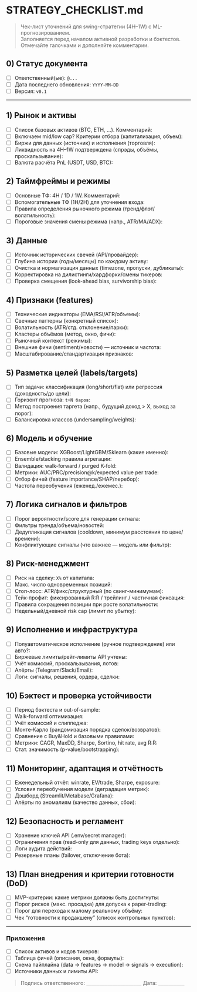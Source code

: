 # STRATEGY_CHECKLIST.md
> Чек-лист уточнений для swing-стратегии (4H–1W) с ML-прогнозированием.  
> Заполняется перед началом активной разработки и бэктестов. Отмечайте галочками и дополняйте комментарии.

## 0) Статус документа
- [ ] Ответственный(ые): `@...`
- [ ] Дата последнего обновления: `YYYY-MM-DD`
- [ ] Версия: `v0.1`

---

## 1) Рынок и активы
- [ ] Список базовых активов (BTC, ETH, …). Комментарий:  
- [ ] Включаем mid/low cap? Критерии отбора (капитализация, объем):  
- [ ] Биржи для данных (источник) и исполнения (торговля):  
- [ ] Ликвидность на 4H–1W подтверждена (спрэды, объёмы, проскальзывание):  
- [ ] Валюта расчёта PnL (USDT, USD, BTC):  

## 2) Таймфреймы и режимы
- [ ] Основные ТФ: 4H / 1D / 1W. Комментарий:  
- [ ] Вспомогательные ТФ (1H/2H) для уточнения входа:  
- [ ] Правила определения рыночного режима (тренд/флэт/волатильность):  
- [ ] Пороговые значения смены режима (напр., ATR/MA/ADX):  

## 3) Данные
- [ ] Источник исторических свечей (API/провайдер):  
- [ ] Глубина истории (годы/месяцы) по каждому активу:  
- [ ] Очистка и нормализация данных (timezone, пропуски, дубликаты):  
- [ ] Корректировка на дилистинги/хардфорки/смены тикеров:  
- [ ] Проверка смещения (look-ahead bias, survivorship bias):  

## 4) Признаки (features)
- [ ] Технические индикаторы (EMA/RSI/ATR/объемы):  
- [ ] Свечные паттерны (конкретный список):  
- [ ] Волатильность (ATR/стд. отклонение/парки):  
- [ ] Кластеры объёмов (метод, окно, фичи):  
- [ ] Рыночный контекст (режимы):  
- [ ] Внешние фичи (sentiment/новости) — источник и частота:  
- [ ] Масштабирование/стандартизация признаков:  

## 5) Разметка целей (labels/targets)
- [ ] Тип задачи: классификация (long/short/flat) или регрессия (доходность/до цели):  
- [ ] Горизонт прогноза: `t+N баров`:  
- [ ] Метод построения таргета (напр., будущий доход > X, выход за порог):  
- [ ] Балансировка классов (undersampling/weights):  

## 6) Модель и обучение
- [ ] Базовые модели: XGBoost/LightGBM/Sklearn (какие именно):  
- [ ] Ensemble/stacking правила агрегации:  
- [ ] Валидация: walk-forward / purged K-fold:  
- [ ] Метрики: AUC/PRC/precision@k/expected value per trade:  
- [ ] Отбор фичей (feature importance/SHAP/перебор):  
- [ ] Частота переобучения (еженед./ежемес.):  

## 7) Логика сигналов и фильтров
- [ ] Порог вероятности/score для генерации сигнала:  
- [ ] Фильтры тренда/объема/новостей:  
- [ ] Дедупликация сигналов (cooldown, минимум расстояния по цене/времени):  
- [ ] Конфликтующие сигналы (что важнее — модель или фильтр):  

## 8) Риск-менеджмент
- [ ] Риск на сделку: `X%` от капитала:  
- [ ] Макс. число одновременных позиций:  
- [ ] Стоп-лосс: ATR/фикс/структурный (по свинг-минимумам):  
- [ ] Тейк-профит: фиксированный R:R / трейлинг / частичная фиксация:  
- [ ] Правила сокращения позиции при росте волатильности:  
- [ ] Недельный/дневной risk cap (лимит по убытку):  

## 9) Исполнение и инфраструктура
- [ ] Полуавтоматическое исполнение (ручное подтверждение) или авто?:  
- [ ] Биржевые лимиты/рейт-лимиты API учтены:  
- [ ] Учёт комиссий, проскальзывания, лотов:  
- [ ] Алёрты (Telegram/Slack/Email):  
- [ ] Логи: сигналы, решения, ордера, сделки:  

## 10) Бэктест и проверка устойчивости
- [ ] Период бэктеста и out-of-sample:  
- [ ] Walk-forward оптимизация:  
- [ ] Учёт комиссий и слиппеджа:  
- [ ] Монте‑Карло (рандомизация порядка сделок/возвратов):  
- [ ] Сравнение с Buy&Hold и базовыми правилами:  
- [ ] Метрики: CAGR, MaxDD, Sharpe, Sortino, hit rate, avg R:R:  
- [ ] Стат. значимость (p-value/bootstrapping):  

## 11) Мониторинг, адаптация и отчётность
- [ ] Еженедельный отчёт: winrate, EV/trade, Sharpe, exposure:  
- [ ] Условия переобучения модели (деградация метрик):  
- [ ] Дэшборд (Streamlit/Metabase/Grafana):  
- [ ] Алёрты по аномалиям (качество данных, сбои):  

## 12) Безопасность и регламент
- [ ] Хранение ключей API (.env/secret manager):  
- [ ] Ограничения прав (read-only для данных, trading keys отдельно):  
- [ ] Логи аудита действий:  
- [ ] Резервные планы (failover, отключение бота):  

## 13) План внедрения и критерии готовности (DoD)
- [ ] MVP-критерии: какие метрики должны быть достигнуты:  
- [ ] Порог рисков (макс. просадка) для допуска к paper-trading:  
- [ ] Порог для перехода к малому реальному объёму:  
- [ ] Чек “готовности к продакшену” (список контрольных пунктов):  

---

### Приложения
- [ ] Список активов и кодов тикеров:  
- [ ] Таблица фичей (описания, окна, формулы):  
- [ ] Схема пайплайна (data → features → model → signals → execution):  
- [ ] Источники данных и лимиты API:  

> Подпись ответственного: `_____________________`  Дата: `__________`
